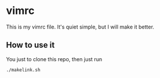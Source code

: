 vimrc
=====

This is my vimrc file. It's quiet simple, but I will make it better.

How to use it
-------------

You just to clone this repo, then just run

    ./makelink.sh
